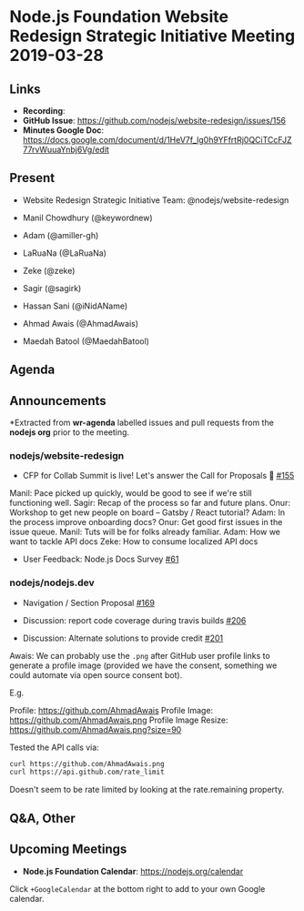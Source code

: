 # Node.js Foundation Website Redesign Strategic Initiative Meeting 2019-03-28

## Links

- **Recording**:
- **GitHub Issue**: <https://github.com/nodejs/website-redesign/issues/156>
- **Minutes Google Doc**: <https://docs.google.com/document/d/1HeV7f_lg0h9YFfrtRj0QCiTCcFJZ77rvWuuaYnbj6Vg/edit>

## Present

- Website Redesign Strategic Initiative Team: @nodejs/website-redesign

- Manil Chowdhury (@keywordnew)
- Adam (@amiller-gh)
- LaRuaNa (@LaRuaNa)
- Zeke (@zeke)
- Sagir (@sagirk)
- Hassan Sani (@iNidAName)
- Ahmad Awais (@AhmadAwais)
- Maedah Batool (@MaedahBatool)

## Agenda

## Announcements

\*Extracted from **wr-agenda** labelled issues and pull requests from the **nodejs org** prior to the meeting.

### nodejs/website-redesign

- CFP for Collab Summit is live! Let's answer the Call for Proposals 📣 [#155](https://github.com/nodejs/website-redesign/issues/155)

Manil: Pace picked up quickly, would be good to see if we're still functioning well.
Sagir: Recap of the process so far and future plans.
Onur: Workshop to get new people on board – Gatsby / React tutorial?
Adam: In the process improve onboarding docs?
Onur: Get good first issues in the issue queue.
Manil: Tuts will be for folks already familiar.
Adam: How we want to tackle API docs
Zeke: How to consume localized API docs

- User Feedback: Node.js Docs Survey [#61](https://github.com/nodejs/website-redesign/issues/61)

### nodejs/nodejs.dev

- Navigation / Section Proposal [#169](https://github.com/nodejs/nodejs.dev/issues/169)

- Discussion: report code coverage during travis builds [#206](https://github.com/nodejs/nodejs.dev/issues/206)

- Discussion: Alternate solutions to provide credit [#201](https://github.com/nodejs/nodejs.dev/issues/201)

Awais: We can probably use the `.png` after GitHub user profile links to generate a profile image (provided we have the consent, something we could automate via open source consent bot).

E.g.

Profile: <https://github.com/AhmadAwais>
Profile Image: <https://github.com/AhmadAwais.png>
Profile Image Resize: <https://github.com/AhmadAwais.png?size=90>

Tested the API calls via:

```bash
curl https://github.com/AhmadAwais.png
curl https://api.github.com/rate_limit
```

Doesn't seem to be rate limited by looking at the rate.remaining property.

## Q&A, Other

## Upcoming Meetings

- **Node.js Foundation Calendar**: <https://nodejs.org/calendar>

Click `+GoogleCalendar` at the bottom right to add to your own Google calendar.
